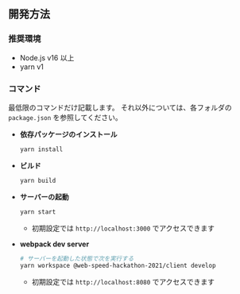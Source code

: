## 開発方法

### 推奨環境

- Node.js v16 以上
- yarn v1

### コマンド

最低限のコマンドだけ記載します。
それ以外については、各フォルダの `package.json` を参照してください。

- **依存パッケージのインストール**

  ```bash
  yarn install
  ```

- **ビルド**

  ```bash
  yarn build
  ```

- **サーバーの起動**

  ```bash
  yarn start
  ```

  - 初期設定では `http://localhost:3000` でアクセスできます

- **webpack dev server**

  ```bash
  # サーバーを起動した状態で次を実行する 
  yarn workspace @web-speed-hackathon-2021/client develop
  ```

  - 初期設定では `http://localhost:8080` でアクセスできます
